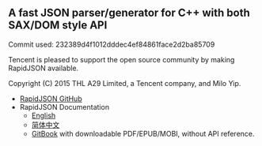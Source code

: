 ## A fast JSON parser/generator for C++ with both SAX/DOM style API

Commit used: 232389d4f1012dddec4ef84861face2d2ba85709

Tencent is pleased to support the open source community by making RapidJSON available.

Copyright (C) 2015 THL A29 Limited, a Tencent company, and Milo Yip.

* [RapidJSON GitHub](https://github.com/Tencent/rapidjson/)
* RapidJSON Documentation
  * [English](http://rapidjson.org/)
  * [简体中文](http://rapidjson.org/zh-cn/)
  * [GitBook](https://www.gitbook.com/book/miloyip/rapidjson/) with downloadable PDF/EPUB/MOBI, without API reference.
